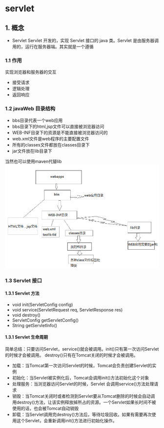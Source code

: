 # servlet

## 1. 概念
* Servlet  Servlet 开发的，实现 Servlet 接口的 java 类。Servlet 是由服务器调用的，运行在服务器端。其实就是一个遵循
### 1.1 作用
实现浏览器和服务器的交互
* 接受请求
* 逻辑处理
* 返回响应
### 1.2 javaWeb 目录结构
* bbs目录代表一个web应用
* bbs目录下的html,jsp文件可以直接被浏览器访问
* WEB-INF目录下的资源是不能直接被浏览器访问的
* web.xml文件是web程序的主要配置文件
* 所有的classes文件都放在classes目录下
* jar文件放在lib目录下

当然也可以使用maven代替lib
![替代文字](../resources/servlet/servlet0.png)
### 1.3 Servlet 接口
#### 1.3.1 Servlet 方法
* void init(ServletConfig config)
* void service(ServletRequest req, ServletResponse res)
* void destroy()
* ServletConfig getServletConfig()
* String getServletInfo()
#### 1.3.1 Servlet 生命周期
简单总结：只要访问Servlet，service()就会被调用。init()只有第一次访问Servlet的时候才会被调用。 destroy()只有在Tomcat关闭的时候才会被调用。
* 加载：当Tomcat第一次访问Servlet的时候，Tomcat会负责创建Servlet的实例
* 初始化：当Servlet被实例化后，Tomcat会调用init()方法初始化这个对象
* 处理服务：当浏览器访问Servlet的时候，Servlet 会调用service()方法处理请求
* 销毁：当Tomcat关闭时或者检测到Servlet要从Tomcat删除的时候会自动调用destroy()方法，让该实例释放掉所占的资源。一个Servlet如果长时间不被使用的话，也会被Tomcat自动销毁
* 卸载：当Servlet调用完destroy()方法后，等待垃圾回收。如果有需要再次使用这个Servlet，会重新调用init()方法进行初始化操作。


